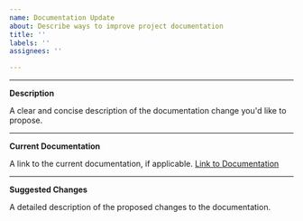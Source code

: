 ```yaml
---
name: Documentation Update
about: Describe ways to improve project documentation
title: ''
labels: ''
assignees: ''

---
```


----------
**Description**

A clear and concise description of the documentation change you'd like to propose.


----------
**Current Documentation**

A link to the current documentation, if applicable.
[Link to Documentation]()

----------
**Suggested Changes**

A detailed description of the proposed changes to the documentation.
